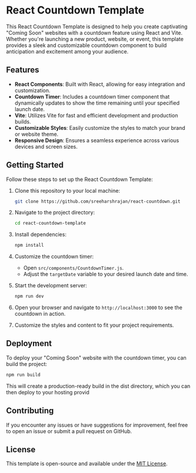 

# React Countdown Template

This React Countdown Template is designed to help you create captivating "Coming Soon" websites with a countdown feature using React and Vite. Whether you're launching a new product, website, or event, this template provides a sleek and customizable countdown component to build anticipation and excitement among your audience.

## Features

- **React Components**: Built with React, allowing for easy integration and customization.
- **Countdown Timer**: Includes a countdown timer component that dynamically updates to show the time remaining until your specified launch date.
- **Vite**: Utilizes Vite for fast and efficient development and production builds.
- **Customizable Styles**: Easily customize the styles to match your brand or website theme.
- **Responsive Design**: Ensures a seamless experience across various devices and screen sizes.

## Getting Started

Follow these steps to set up the React Countdown Template:

1. Clone this repository to your local machine:

   ```bash
   git clone https://github.com/sreeharshrajan/react-countdown.git
   ```

2. Navigate to the project directory:

   ```bash
   cd react-countdown-template
   ```

3. Install dependencies:

   ```bash
   npm install
   ```

4. Customize the countdown timer:

   - Open `src/components/CountdownTimer.js`.
   - Adjust the `targetDate` variable to your desired launch date and time.

5. Start the development server:

   ```bash
   npm run dev
   ```

6. Open your browser and navigate to `http://localhost:3000` to see the countdown in action.

7. Customize the styles and content to fit your project requirements.

## Deployment

To deploy your "Coming Soon" website with the countdown timer, you can build the project:

```bash
npm run build
```
This will create a production-ready build in the dist directory, which you can then deploy to your hosting provid

## Contributing
If you encounter any issues or have suggestions for improvement, feel free to open an issue or submit a pull request on GitHub.

## License
This template is open-source and available under the [MIT License](https://mit-license.org/).